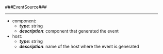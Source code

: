 ###EventSource###

---
* component: 
  * **_type_**: string
  * **_description_**: component that generated the event
* host: 
  * **_type_**: string
  * **_description_**: name of the host where the event is generated
